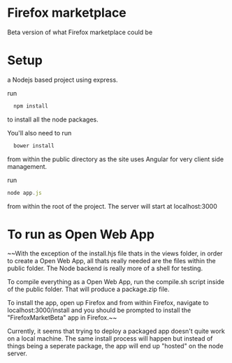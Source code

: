 Firefox marketplace
==========

Beta version of what Firefox marketplace could be

Setup
==========
a Nodejs based project using express.

run
```javascript
  npm install
```

to install all the node packages.


You'll also need to run

```javascript
  bower install
```

from within the public directory as the site uses Angular for very client side management.

run 
```javascript
node app.js
```
from within the root of the project. The server will start at localhost:3000


To run as Open Web App
============
~~With the exception of the install.hjs file thats in the views folder, in order to create a Open Web App, all thats really needed are the files within the public folder. The Node backend is really more of a shell for testing.

To compile everything as a Open Web App, run the compile.sh script inside of the public folder. That will produce a package.zip file.

To install the app, open up Firefox and from within Firefox, navigate to localhost:3000/install and you should be prompted to install the "FirefoxMarketBeta" app in Firefox.~~

Currently, it seems that trying to deploy a packaged app doesn't quite work on a local machine. The same install process will happen but instead of things 
being a seperate package, the app will end up "hosted" on the node server.

